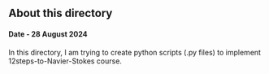 ## About this directory

#### Date - 28 August 2024

In this directory, I am trying to create python scripts (.py files) to implement 12steps-to-Navier-Stokes course.